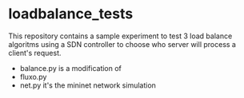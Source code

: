 # loadbalance_tests

This repository contains a sample experiment to test 3 load balance algoritms using a SDN controller to choose who server will process a client's request.

* balance.py is a modification of 
* fluxo.py 
* net.py it's the mininet network simulation

